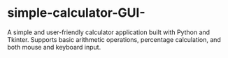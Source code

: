 # simple-calculator-GUI-
A simple and user-friendly calculator application built with Python and Tkinter. Supports basic arithmetic operations, percentage calculation, and both mouse and keyboard input.
